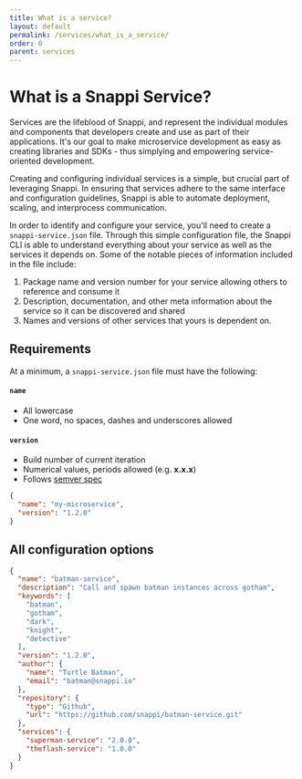 ```yaml
---
title: What is a service?
layout: default
permalink: /services/what_is_a_service/
order: 0
parent: services
---
```


# What is a Snappi Service?
Services are the lifeblood of Snappi, and represent the individual modules and components that developers create and 
use as part of their applications. It's our goal to make microservice development as easy as creating 
libraries and SDKs - thus simplying and empowering service-oriented development. 

Creating and configuring individual services is a simple, but crucial part of leveraging Snappi. In ensuring that 
services adhere to the same interface and configuration guidelines, Snappi is able to automate deployment, scaling, 
and interprocess communication.

In order to identify and configure your service, you'll need to create a `snappi-service.json` file. Through this 
simple configuration file, the Snappi CLI is able to understand everything about your service as well as the services it 
depends on. Some of the notable pieces of information included in the file include:

1. Package name and version number for your service allowing others to reference and consume it
2. Description, documentation, and other meta information about the service so it can be discovered and shared
3. Names and versions of other services that yours is dependent on. 

## Requirements
At a minimum, a `snappi-service.json` file must have the following:

#### `name`
* All lowercase
* One word, no spaces, dashes and underscores allowed

#### `version`
* Build number of current iteration
* Numerical values, periods allowed (e.g. **x.x.x**)
* Follows [semver spec](https://docs.npmjs.com/getting-started/semantic-versioning)

```json
{
  "name": "my-microservice",
  "version": "1.2.0"
}
```

## All configuration options

```json
{
  "name": "batman-service",
  "description": "Call and spawn batman instances across gotham",
  "keywords": [
    "batman",
    "gotham",
    "dark",
    "knight",
    "detective"
  ],
  "version": "1.2.0",
  "author": {
    "name": "Turtle Batman",
    "email": "batman@snappi.io"
  },
  "repository": {
    "type": "Github",
    "url": "https://github.com/snappi/batman-service.git"
  },
  "services": {
    "superman-service": "2.0.0",
    "theflash-service": "1.0.0"
  }
}
```
